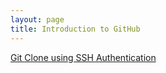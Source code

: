```yaml
---
layout: page
title: Introduction to GitHub
---
```



[Git Clone using SSH Authentication](/pages/devops/cicd/github/sshauthentication)